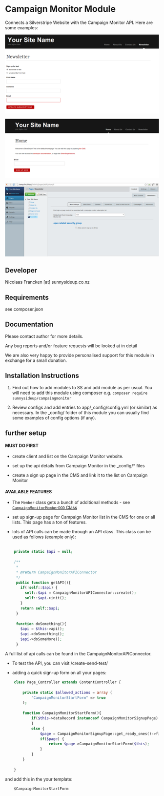 Campaign Monitor Module
================================================================================

Connects a Silverstripe Website with the Campaign Monitor
API. Here are some examples:

![Sign Up Page](/docs/screenshots/SignupForm.png)

![Quick Sign Up Form](/docs/screenshots/QuickSignupForm.png)

![Back-End](/docs/screenshots/Backend.png)


Developer
-----------------------------------------------
Nicolaas Francken [at] sunnysideup.co.nz


Requirements
-----------------------------------------------
see composer.json


Documentation
-----------------------------------------------
Please contact author for more details.

Any bug reports and/or feature requests will be
looked at in detail

We are also very happy to provide personalised support
for this module in exchange for a small donation.


Installation Instructions
-----------------------------------------------

1. Find out how to add modules to SS and add module as per usual.
   You will need to add this module using composer
   e.g. `composer require sunnysideup/campaingmonitor`

2. Review configs and add entries to app/_config/config.yml
(or similar) as necessary.
In the _config/ folder of this module
you can usually find some examples of config options (if any).


further setup
-----------------------------------------------

#### MUST DO FIRST

 * create client and list on the Campaign Monitor website.

 * set up the api details from Campaign Monitor in the _config/* files

 * create a sign up page in the CMS and link it to the list on Campaign Monitor

#### AVAILABLE FEATURES

 * The `Member` class gets a bunch of additional methods - see [`CampaignMonitorMemberDOD` Class](code/decorators/CampaignMonitorMemberDOD.php)

 * set up sign-up page for Campaign Monitor list in the CMS for one or all lists. This page has a ton of features.

 * lots of API calls can be made through an API class. This class can be used as follows (example only):

```php

    private static $api = null;

    /**
     *
     * @return CampaignMonitorAPIConnector
     */
     public function getAPI(){
       if(!self::$api) {
         self::$api = CampaignMonitorAPIConnector::create();
         self::$api->init();
       }
       return self::$api;
     }

     function doSomething(){
       $api = $this->api();
       $api->doSomething();
       $api->doSomeMore();
     }
```

A full list of api calls can be found in the CampaignMonitorAPIConnector.

 * To test the API, you can visit /create-send-test/

 * adding a quick sign-up form on all your pages:

```php
    class Page_Controller extends ContentController {

        private static $allowed_actions = array (
            "CampaignMonitorStartForm" => true
        );

        function CampaignMonitorStartForm(){
            if($this->dataRecord instanceof CampaignMonitorSignupPage) {
            }
            else {
                $page = CampaignMonitorSignupPage::get_ready_ones()->first();
                if($page) {
                    return $page->CampaignMonitorStartForm($this);
                }
            }
        }

    }

```

and add this in the your template:

```html
    $CampaignMonitorStartForm
```


